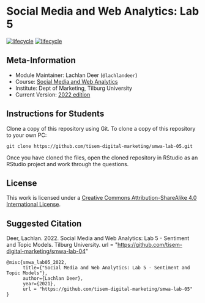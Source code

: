 # Social Media and Web Analytics: Lab 5

[![lifecycle](https://img.shields.io/badge/lifecycle-maturing-blue.svg)](https://www.tidyverse.org/lifecycle/#maturing)
[![lifecycle](https://img.shields.io/badge/version-2022-red.svg)]()

## Meta-Information

* Module Maintainer: Lachlan Deer (`@lachlandeer`)
* Course: [Social Media and Web Analytics](https://tisem-digital-marketing.github.io/2022-smwa)
* Institute: Dept of Marketing, Tilburg University
* Current Version: [2022 edition](https://tisem-digital-marketing.github.io/2022-smwa)

## Instructions for Students

Clone a copy of this repository using Git.
To clone a copy of this repository to your own PC:

```{bash, eval = FALSE}
git clone https://github.com/tisem-digital-marketing/smwa-lab-05.git
```

Once you have cloned the files, open the cloned repository in RStudio as an RStudio project and work through the questions.

## License

This work is licensed under a [Creative Commons Attribution-ShareAlike 4.0 International License](http://creativecommons.org/licenses/by-sa/4.0/).

## Suggested Citation

Deer, Lachlan. 2022. Social Media and Web Analytics: Lab 5 - Sentiment and Topic Models. Tilburg University. url = "https://github.com/tisem-digital-marketing/smwa-lab-04"

```{r, engine='out', eval = FALSE}
@misc{smwa_lab05_2022,
      title={"Social Media and Web Analytics: Lab 5 - Sentiment and Topic Models"},
      author={Lachlan Deer},
      year={2021},
      url = "https://github.com/tisem-digital-marketing/smwa-lab-05"
}
```
